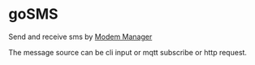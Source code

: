 # goSMS
Send and receive sms by [Modem Manager](https://modemmanager.org/)


The message source can be cli input or mqtt subscribe or http request.
